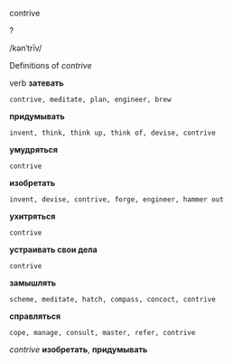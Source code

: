 contrive

?

/kənˈtrīv/

Definitions of _contrive_

verb
**затевать**

    contrive, meditate, plan, engineer, brew
**придумывать**

    invent, think, think up, think of, devise, contrive
**умудряться**

    contrive
**изобретать**

    invent, devise, contrive, forge, engineer, hammer out
**ухитряться**

    contrive
**устраивать свои дела**

    contrive
**замышлять**

    scheme, meditate, hatch, compass, concoct, contrive
**справляться**

    cope, manage, consult, master, refer, contrive

_contrive_
**изобретать**, **придумывать**